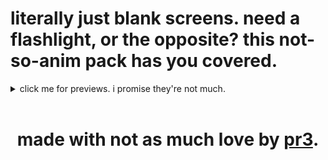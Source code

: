 <h1>literally just blank screens. need a flashlight, or the opposite? this not-so-anim pack has you covered.</h1>
<details><summary>click me for previews. i promise they're not much.</summary>

<br>

![image](https://github.com/user-attachments/assets/e7cfa418-9f78-42e3-9ed8-8706e63156e2)

![image](https://github.com/user-attachments/assets/dff1dbc7-952b-498c-ad98-f7adc516bd76)

</details>

<br>

<h1 align=center>made with not as much love by <a href="https://github.com/the1anonlypr3">pr3</a>.</h1>
